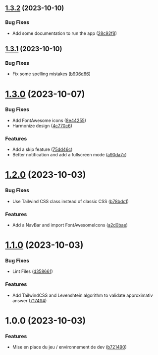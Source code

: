 ## [1.3.2](https://github.com/TheoLaperrouse/CelebrityGuess/compare/v1.3.1...v1.3.2) (2023-10-10)


### Bug Fixes

* Add some documentation to run the app ([28c92f8](https://github.com/TheoLaperrouse/CelebrityGuess/commit/28c92f81f75795d909f98ca023d01df8fcf1fb45))

## [1.3.1](https://github.com/TheoLaperrouse/CelebrityGuess/compare/v1.3.0...v1.3.1) (2023-10-10)


### Bug Fixes

* Fix some spelling mistakes ([b906d66](https://github.com/TheoLaperrouse/CelebrityGuess/commit/b906d66e5d6f31f77345cca0bef1d15408d34d42))

# [1.3.0](https://github.com/TheoLaperrouse/CelebrityGuess/compare/v1.2.0...v1.3.0) (2023-10-07)


### Bug Fixes

* Add FontAwesome icons ([8e44255](https://github.com/TheoLaperrouse/CelebrityGuess/commit/8e44255f63869e95350572c0fd1866180a395e3f))
* Harmonize design ([4c770c6](https://github.com/TheoLaperrouse/CelebrityGuess/commit/4c770c6adfece6c9d1e84f5e0d7eec403e97b997))


### Features

* Add a skip feature ([75dd46c](https://github.com/TheoLaperrouse/CelebrityGuess/commit/75dd46cbd2384039c56e8781303741072e07323f))
* Better notification and add a fullscreen mode ([a90da7c](https://github.com/TheoLaperrouse/CelebrityGuess/commit/a90da7c158f302c6f938386669edf8053f73ef40))

# [1.2.0](https://github.com/TheoLaperrouse/CelebrityGuess/compare/v1.1.0...v1.2.0) (2023-10-03)


### Bug Fixes

* Use Tailwind CSS class instead of classic CSS ([b78bdc1](https://github.com/TheoLaperrouse/CelebrityGuess/commit/b78bdc1b5f3e77e13f69e56f21ccce5385eb2f0e))


### Features

* Add a NavBar and import FontAwesomeIcons ([a2d0bae](https://github.com/TheoLaperrouse/CelebrityGuess/commit/a2d0bae16bfca7c7508e89440fefcbb7f06fef6b))

# [1.1.0](https://github.com/TheoLaperrouse/CelebrityGuess/compare/v1.0.0...v1.1.0) (2023-10-03)


### Bug Fixes

* Lint Files ([d358661](https://github.com/TheoLaperrouse/CelebrityGuess/commit/d358661ae3fb0b419fc3940869403b9cddd711f4))


### Features

* Add TailwindCSS and Levenshtein algorithm to validate approximativ answer ([7174ff4](https://github.com/TheoLaperrouse/CelebrityGuess/commit/7174ff4fcfc623f8cbbc24d36acc833472dc316d))

# 1.0.0 (2023-10-03)


### Features

* Mise en place du jeu / environnement de dev ([b721490](https://github.com/TheoLaperrouse/CelebrityGuess/commit/b7214904bfe979595f73973929f033a17be7678f))
